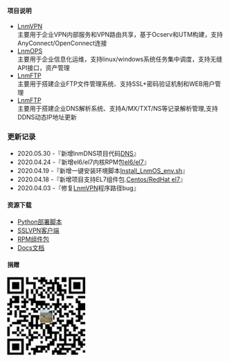 #### 项目说明

- [LnmVPN](https://github.com/fxtxkktv/lnmVPN)<br>主要用于企业VPN内部服务和VPN路由共享，基于Ocserv和UTM构建，支持AnyConnect/OpenConnect连接<br>
- [LnmOPS](https://github.com/fxtxkktv/lnmOPS)<br>主要用于企业信息化运维，支持linux/windows系统任务集中调度，支持无缝API接口，资产管理<br>
- [LnmFTP](https://github.com/fxtxkktv/lnmFTP)<br>主要用于搭建企业FTP文件管理系统、支持SSL+密码验证机制和WEB用户管理<br>
- [LnmFTP](https://github.com/fxtxkktv/lnmDNS)<br>主要用于搭建企业DNS解析系统、支持A/MX/TXT/NS等记录解析管理,支持DDNS动态IP地址更新<br>

###  更新记录
- 2020.05.30 -『新增lnmDNS项目代码[DNS](https://github.com/fxtxkktv/lnmDNS)』
- 2020.04.24 -『新增el6/el7内核RPM包[el6/el7](https://github.com/fxtxkktv/fxtxkktv.github.io/tree/master/files/RPM组件包/)』
- 2020.04.19 -『新增一键安装环境脚本[Install_LnmOS_env.sh](https://github.com/fxtxkktv/fxtxkktv.github.io/tree/master/files/)』
- 2020.04.18 -『新增项目支持EL7组件包.[Centos/RedHat el7](https://github.com/fxtxkktv/fxtxkktv.github.io/tree/master/files/RPM组件包/el7)』
- 2020.04.03 -『修复[LnmVPN](https://github.com/fxtxkktv/lnmVPN)程序路径bug』

####  资源下载

- [Python部署脚本](https://github.com/fxtxkktv/fxtxkktv.github.io/tree/master/files/Install_LnmOS_env.sh)
- [SSLVPN客户端](https://github.com/fxtxkktv/fxtxkktv.github.io/tree/master/files/SSLVPN客户端/)
- [RPM组件包](https://github.com/fxtxkktv/fxtxkktv.github.io/tree/master/files/RPM组件包/)
- [Docs文档](https://github.com/fxtxkktv/fxtxkktv.github.io/tree/master/files/Docs文档)

#### 捐赠
![其余界面](./assets/img/pay.jpg)
